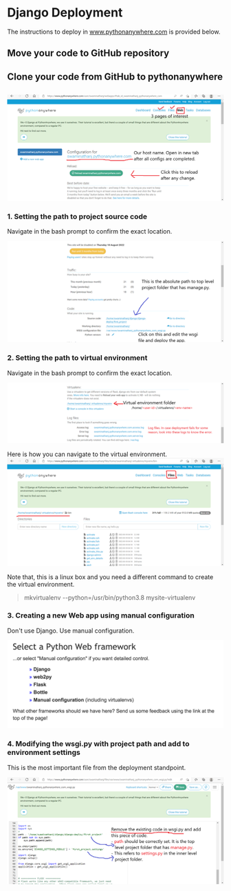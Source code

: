 # Django Deployment

The instructions to deploy in www.pythonanywhere.com is provided below.

## Move your code to GitHub repository

## Clone your code from GitHub to pythonanywhere

## 

![](deploy/0.png)

### 1. Setting the path to project source code
Navigate in the bash prompt to confirm the exact location.

![Setting the path to project source code](deploy/1.png)

### 2. Setting the path to virtual environment
Navigate in the bash prompt to confirm the exact location.

![Setting the path to virtual environment](deploy/2.png)

Here is how you can navigate to the virtual environment.
![](deploy/files-1.png)

Note that, this is a linux box and you need a different command to create the virtual environment.
> mkvirtualenv --python=/usr/bin/python3.8 mysite-virtualenv

### 3. Creating a new Web app using manual configuration
Don't use Django. Use manual configuration.

![Use manual configuration](deploy/manual.png)

### 4. Modifying the wsgi.py with project path and add to environment settings
This is the most important file from the deployment standpoint.

![Modifying the wsgi.py with project path and environment settings](deploy/wsgi.png)
